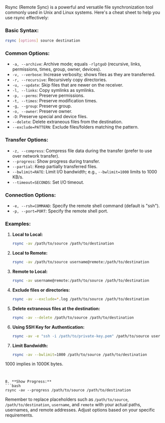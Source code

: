 Rsync (Remote Sync) is a powerful and versatile file synchronization tool commonly used in Unix and Linux systems. Here's a cheat sheet to help you use rsync effectively:

### Basic Syntax:

```bash
rsync [options] source destination
```

### Common Options:

- `-a, --archive`: Archive mode; equals `-rlptgoD` (recursive, links, permissions, times, group, owner, devices).
- `-v, --verbose`: Increase verbosity; shows files as they are transferred.
- `-r, --recursive`: Recursively copy directories.
- `-u, --update`: Skip files that are newer on the receiver.
- `-l, --links`: Copy symlinks as symlinks.
- `-p, --perms`: Preserve permissions.
- `-t, --times`: Preserve modification times.
- `-g, --group`: Preserve group.
- `-o, --owner`: Preserve owner.
- `-D`: Preserve special and device files.
- `--delete`: Delete extraneous files from the destination.
- `--exclude=PATTERN`: Exclude files/folders matching the pattern.

### Transfer Options:

- `-z, --compress`: Compress file data during the transfer (prefer to use over network transfer).
- `--progress`: Show progress during transfer.
- `--partial`: Keep partially transferred files.
- `--bwlimit=RATE`: Limit I/O bandwidth; e.g., `--bwlimit=1000` limits to 1000 KB/s.
- `--timeout=SECONDS`: Set I/O timeout.

### Connection Options:

- `-e, --rsh=COMMAND`: Specify the remote shell command (default is "ssh").
- `-p, --port=PORT`: Specify the remote shell port.

### Examples:

1. **Local to Local:**
   ```bash
   rsync -av /path/to/source /path/to/destination
   ```

2. **Local to Remote:**
   ```bash
   rsync -av /path/to/source username@remote:/path/to/destination
   ```

3. **Remote to Local:**
   ```bash
   rsync -av username@remote:/path/to/source /path/to/destination
   ```

4. **Exclude files or directories:**
   ```bash
   rsync -av --exclude=*.log /path/to/source /path/to/destination
   ```

5. **Delete extraneous files at the destination:**
   ```bash
   rsync -av --delete /path/to/source /path/to/destination
   ```

6. **Using SSH Key for Authentication:**
   ```bash
   rsync -av -e "ssh -i /path/to/private-key.pem" /path/to/source username@remote:/path/to/destination
   ```

7. **Limit Bandwidth:**
   ```bash
   rsync -av --bwlimit=1000 /path/to/source /path/to/destination

1000 implies in 1000K bytes.
   ```


8. **Show Progress:**
   ```bash
   rsync -av --progress /path/to/source /path/to/destination
   ```

Remember to replace placeholders such as `/path/to/source`, `/path/to/destination`, `username`, and `remote` with your actual paths, usernames, and remote addresses. Adjust options based on your specific requirements.